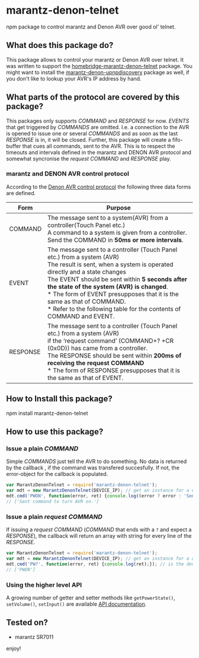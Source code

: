 # marantz-denon-telnet
npm package to control marantz and Denon AVR over good ol' telnet.



## What does this package do?
This package allows to control your marantz or Denon AVR over telnet. It was written to support the [homebridge-marantz-denon-telnet](https://www.npmjs.com/package/marantz-denon-telnet) package. You might want to install the [marantz-denon-upnpdiscovery](https://www.npmjs.com/package/marantz-denon-upnpdiscovery) package as well, if you don't like to lookup your AVR's IP address by hand.



## What parts of the protocol are covered by this package?
This packages only supports *COMMAND* and *RESPONSE* for now. *EVENTS* that get triggered by *COMMANDS* are omitted.
I.e. a connection to the AVR is opened to issue one or several *COMMANDS* and as soon as the last *RESPONSE* is in, it will be closed.
Further, this package will create a fifo-buffer that cues all commands, sent to the AVR. This is to respect the timeouts and intervals defined in the marantz and DENON AVR protocol and somewhat syncronise the *request COMMAND* and *RESPONSE* play.

### marantz and DENON AVR control protocol
According to the [Denon AVR control protocol](http://www.us.marantz.com/DocumentMaster/US/Marantz_FY16_AV_SR_NR_PROTOCOL_V01%282%29.xls) the following three data forms are defined.

Form | Purpose
--- | ---
COMMAND | The message sent to a system(AVR) from a controller(Touch Panel etc.)<br>A command to a system is given from a controller.<br>Send the COMMAND in **50ms or more intervals**.
EVENT | The message sent to a controller (Touch Panel etc.) from a system (AVR)<br>The result is sent, when a system is operated directly and a state changes<br>The EVENT should be sent within **5 seconds after the state of the system (AVR) is changed**.<br /> * The form of EVENT presupposes that it is the same as that of COMMAND.<br> * Refer to the following table for the contents of COMMAND and EVENT.
RESPONSE | The message sent to a controller (Touch Panel etc.) from a system (AVR)<br>if the ‘request command’ (COMMAND+? +CR (0x0D)) has came from a controller.<br>The RESPONSE should be sent within **200ms of receiving the request COMMAND**<br> * The form of RESPONSE presupposes that it is the same as that of EVENT.




## How to Install this package?
npm install marantz-denon-telnet



## How to use this package?

### Issue a plain *COMMAND*
Simple *COMMANDS* just tell the AVR to do something. No data is returned by the callback , if the command was transfered succesfully. If not, the error-object for the callback is populated.

```javascript
var MarantzDenonTelnet = require('marantz-denon-telnet');
var mdt = new MarantzDenonTelnet(DEVICE_IP); // get an instance for a device at IP XXX.XXX.XXX.XXX
mdt.cmd('PWON', function(error, ret) {console.log((error ? error : 'Sent command to turn AVR on.');}); // turns the device on
// ['Sent command to turn AVR on.']
```

### Issue a plain *request COMMAND*
If issuing a *request COMMAND* (*COMMAND* that ends with a ```?``` and expect a *RESPONSE*), the callback will return an array with  string for every line of the *RESPONSE*.

```javascript
var MarantzDenonTelnet = require('marantz-denon-telnet');
var mdt = new MarantzDenonTelnet(DEVICE_IP); // get an instance for a device at IP XXX.XXX.XXX.XXX
mdt.cmd('PW?', function(error, ret) {console.log(ret);}); // is the device turned on?
// ['PWON']
```

### Using the higher level API
A growing number of getter and setter methods like ```getPowerState()```, ```setVolume()```, ```setInput()``` are available [API documentation](docs/API.md).



## Tested on?

 * marantz SR7011



enjoy!
